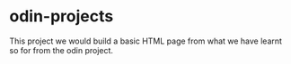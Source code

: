 # odin-projects
This project we would build a basic HTML page from what we have learnt so for from the odin project.
